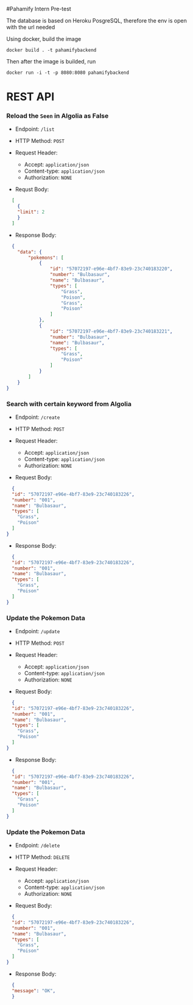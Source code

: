 #Pahamify Intern Pre-test


The database is based on Heroku PosgreSQL, therefore the env is open with the url needed 

Using docker, build the image 
```
docker build . -t pahamifybackend
```

Then after the image is builded, run 
```
docker run -i -t -p 8080:8080 pahamifybackend

```




# REST API

### Reload the `Seen` in Algolia as False 
* Endpoint: `/list`
* HTTP Method: `POST`
* Request Header:
    * Accept: `application/json`
    * Content-type: `application/json`
    * Authorization: `NONE`

* Requst Body:
```json
  [
    {
    "limit": 2
    }
  ] 
  ```
  
* Response Body:
```json
  {
    "data": {
        "pokemons": [
            {
                "id": "57072197-e96e-4bf7-83e9-23c740183220",
                "number": "Bulbasaur",
                "name": "Bulbasaur",
                "types": [
                    "Grass",
                    "Poison",
                    "Grass",
                    "Poison"
                ]
            },
            {
                "id": "57072197-e96e-4bf7-83e9-23c740183221",
                "number": "Bulbasaur",
                "name": "Bulbasaur",
                "types": [
                    "Grass",
                    "Poison"
                ]
            }
        ]
    }
}
  ```

### Search with certain keyword from Algolia
* Endpoint: `/create`
* HTTP Method: `POST`
* Request Header:
    * Accept: `application/json`
    * Content-type: `application/json`
    * Authorization: `NONE`
  
* Request Body:
```json
  {
  "id": "57072197-e96e-4bf7-83e9-23c740183226",
  "number": "001",
  "name": "Bulbasaur",
  "types": [
    "Grass",
    "Poison"
  ]
}

  ```

* Response Body:
```json
  {
  "id": "57072197-e96e-4bf7-83e9-23c740183226",
  "number": "001",
  "name": "Bulbasaur",
  "types": [
    "Grass",
    "Poison"
  ]
}

  ```


### Update the Pokemon Data
* Endpoint: `/update`
* HTTP Method: `POST`
* Request Header:
    * Accept: `application/json`
    * Content-type: `application/json`
    * Authorization: `NONE`
  
* Request Body:
```json
  {
  "id": "57072197-e96e-4bf7-83e9-23c740183226",
  "number": "001",
  "name": "Bulbasaur",
  "types": [
    "Grass",
    "Poison"
  ]
}

  ```

* Response Body:
```json
  {
  "id": "57072197-e96e-4bf7-83e9-23c740183226",
  "number": "001",
  "name": "Bulbasaur",
  "types": [
    "Grass",
    "Poison"
  ]
}
```

### Update the Pokemon Data
* Endpoint: `/delete`
* HTTP Method: `DELETE`
* Request Header:
    * Accept: `application/json`
    * Content-type: `application/json`
    * Authorization: `NONE`
  
* Request Body:
```json
  {
  "id": "57072197-e96e-4bf7-83e9-23c740183226",
  "number": "001",
  "name": "Bulbasaur",
  "types": [
    "Grass",
    "Poison"
  ]
}

  ```

* Response Body:
```json
  {
  "message": "OK",
  }

  ```